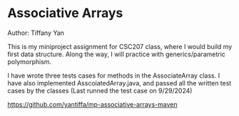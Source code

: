Associative Arrays
==================
Author: Tiffany Yan

This is my miniproject assignment for CSC207 class, where I would build my first data structure. Along the way, I will practice with generics/parametric polymorphism. 

I have wrote three tests cases for methods in the AssociateArray class. 
I have also implemented AsscoiatedArray.java, and passed all the written test cases by the classes (Last runned the test case on 9/29/2024)

https://github.com/yantiffa/mp-associative-arrays-maven
